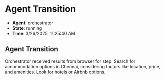 # Agent Transition

- **Agent**: orchestrator
- **State**: running
- **Time**: 3/26/2025, 11:25:40 AM

## Agent Transition

Orchestrator received results from browser for step: Search for accommodation options in Chennai, considering factors like location, price, and amenities. Look for hotels or Airbnb options.

